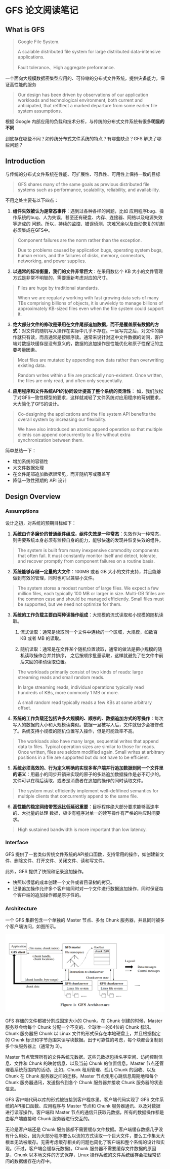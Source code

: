 # GFS 论文阅读笔记

## What is GFS

> Google File System.
>
> A scalable distributed file system for large distributed  data-intensive applications.
>
> Fault tolerance、High aggregate preformance.

一个面向大规模数据密集型应用的、可伸缩的分布式文件系统，提供灾备能力，保证高性能的服务

> Our design has been driven by observations of our application workloads and technological environment, both current and anticipated, that reflflect a marked departure from some earlier file system assumptions.

根据 Google 内部应用的负载和技术分析，与传统的分布式文件系统有很多**明显的不同**

到底存在哪些不同？如传统分布式文件系统的特点？有哪些缺点？GFS 解决了哪些问题？



## Introduction

与传统的分布式文件系统在性能、可扩展性、可靠性、可用性上保持一致的目标

> GFS shares many of the same goals as previous distributed file systems such as performance, scalability, reliability, and availability.

不用之处主要有以下四点：

1. **组件失效被认为是常态事件**：遇到过各种各样的问题，比如 应用程序bug、操作系统的bug、人为失误，甚至还有硬盘、内存、连接器、网络以及电源失效等造成的 问题。所以，持续的监控、错误侦测、灾难冗余以及自动恢复的机制必须集成在GFS中。 

>Component failures are the norm rather than the exception.
>
>Due to problems caused by application bugs, operating system bugs, human errors, and the failures of disks, memory, connectors, networking, and power supplies.

2. **以通常的标准衡量，我们的文件非常巨大**：在采用数亿个 KB 大小的文件管理方式是非常不明智的，需要重新考虑对应的尺寸。

> Files are huge by traditional standards.
>
> When we are regularly working with fast growing data sets of many TBs comprising billions of objects, it is unwieldy to manage billions of approximately KB-sized files even when the file system could support it.

3. **绝大部分文件的修改是采用在文件尾部追加数据，而不是覆盖原有数据的方式**：对文件的随机写入操作在实际中几乎不存在。一旦写完之后，对文件的操作就只有读，而且通常是按顺序读。通常来说针对这中文件数据的访问，客户端对数据块缓存是没有意义的，数据的追加操作是性能优化和原子性保证的主要考量因素。

>Most files are mutated by appending new data rather than overwriting existing data.
>
>Random writes within a file are practically non-existent. Once written, the files are only read, and often only sequentially.

4. **应用程序和文件系统API的协同设计提高了整个系统的灵活性**： 如，我们放松了对GFS一致性模型的要求，这样就减轻了文件系统对应用程序的苛刻要求，大大简化了GFS的设计。

> Co-designing the applications and the file system API benefits the overall system by increasing our flexibility.
>
> We have also introduced an atomic append operation so that multiple clients can append concurrently to a file without extra synchronization between them.



简单总结一下：

- 增加系统的容错性
- 大文件数据处理
- 在文件尾部追加数据很常见，而非随机写或覆盖写
- 降低一致性预期的 API 设计



## Design Overview

### Assumptions

设计之初，对系统的预期目标如下：

1. **系统由许多廉价的普通组件组成，组件失效是一种常态**：失效作为一种常态，则需要系统本身必须有监控自身的能力，能够快速的发现并恢复失效的组件。

> The system is built from many inexpensive commodity components that often fail. It must constantly monitor itself and detect, tolerate, and recover promptly from component failures on a routine basis.

2. **系统能够存储一定量的大文件**：100MB 或者 GB 大小的文件支持，并且能够做到有效的管理，同时也可以兼容小文件。

> The system stores a modest number of large files. We expect a few million files, each typically 100 MB or larger in size. Multi-GB fifiles are the common case and should be managed efficiently. Small files must be supported, but we need not optimize for them.

3. **系统的工作负载主要由两种读操作组成**：大规模的流式读取和小规模的随机读取。

   1. 流式读取：通常是读取同一个文件中连续的一个区域，大规模，如数百 KB 或者 MB 的读取。

   2. 随机读取：通常是在文件某个随机位置读取，通常的做法是把小规模的随机读取操作合并并排序， 之后按顺序批量读取，这样就避免了在文件中前后来回的移动读取位置。 

> The workloads primarily consist of two kinds of reads: large streaming reads and small random reads.
>
> In large streaming reads, individual operations typically read hundreds of KBs, more commonly 1 MB or more.
>
> A small random read typically reads a few KBs at some arbitrary offset. 

4. **系统的工作负载还包括许多大规模的、顺序的、数据追加方式的写操作**：每次写入的数据的大小和大规模读类似。数据一旦被写入后，文件就很少会被修改了。系统支持小规模的随机位置写入操作，但是可能效率不高。

> The workloads also have many large, sequential writes that append data to files. Typical operation sizes are similar to those for reads. Once written, files are seldom modified again. Small writes at arbitrary positions in a file are supported but do not have to be efficient.

5. **系统必须高效的、行为定义明确的实现多客户端并行追加数据到同一个文件里的语义**：用最小的同步开销来实现的原子的多路追加数据操作是必不可少的。文件可以在稍后读取，或者是消费者在追加的操作的同时读取文件。 

> The system must efficiently implement well-defifined  semantics for multiple clients that concurrently append to the same file.

6. **高性能的稳定网络带宽远比低延迟重要**：目标程序绝大部分要求能够高速率的、大批量的处理 数据，极少有程序对单一的读写操作有严格的响应时间要求。

> High sustained bandwidth is more important than low latency.

### Interface

GFS 提供了一套类似传统文件系统的API接口函数，支持常用的操作，如创建新文件、删除文件、打开文件、关闭文件、读和写文件。 

 此外，GFS 提供了快照和记录追加操作。

- 快照以很低的成本创建一个文件或者目录树的拷贝。
- 记录追加操作允许多个客户端同时对一个文件进行数据追加操作，同时保证每个客户端的追加操作都是原子性的。



### Architecture

一个 GFS 集群包含一个单独的 Master 节点、多台 Chunk 服务器，并且同时被多个客户端访问，如图所示。

<img src="./image/image-gfs-arch.png" alt="image-20230614155510770" style="zoom:67%;" />

GFS 存储的文件都被分割成固定大小的 Chunk。在 Chunk 创建的时候，Master 服务器会给每个 Chunk 分配一个不变的、全球唯一的64位的 Chunk 标识。Chunk 服务器把 Chunk 以 Linux 文件的形式保存在本地硬盘上，并且根据指定的 Chunk 标识和字节范围来读写块数据。出于可靠性的考虑，每个块都会复制到多个块服务器上（通常为 3）。

 Master 节点管理所有的文件系统元数据。这些元数据包括名字空间、访问控制信息、文件和 Chunk 的映射信息、以及当前 Chunk 的位置信息。Master 节点还管理着系统范围内的活动，比如，Chunk 租用管理、孤儿 Chunk 的回收、以及 Chunk 在 Chunk 服务器之间的迁移。Master 节点使用心跳信息周期地和每个 Chunk 服务器通讯，发送指令到各个 Chunk 服务器并接收 Chunk 服务器的状态信息。 

GFS 客户端代码以库的形式被链接到客户程序里。客户端代码实现了 GFS 文件系统的API接口函数、应用程序与 Master 节点和 Chunk 服务器通讯、以及对数据进行读写操作。客户端和 Master 节点的通信只获取元数据，所有的数据操作都是由客户端直接和 Chunk 服务器进行交互的。

无论是客户端还是 Chunk 服务器都不需要缓存文件数据。客户端缓存数据几乎没有什么用处，因为大部分程序要么以流的方式读取一个巨大文件，要么工作集太大根本无法被缓存。无需考虑缓存相关的问题也简化了客户端和整个系统的设计和实现。(不过，客户端会缓存元数据)。Chunk 服务器不需要缓存文件数据的原因是，Chunk 以本地文件的方式保存，Linux 操作系统的文件系统缓存会把经常访问的数据缓存在内存中。 

